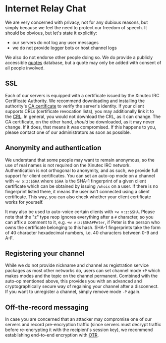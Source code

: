 Internet Relay Chat
===================

We are very concerned with privacy, not for any dubious reasons, but simply
because we feel the need to protect our freedom of speech. It should be
obvious, but let's state it explicitly:

- our servers do not log any user messages
- we do not provide logger bots or host channel logs

We also do not endorse other people doing so. We do provide a publicly
accessible [quotes](http://quotes.xinutec.net) database, but a quote may only
be added with consent of all people involved.

SSL
---

Each of our servers is equipped with a certificate issued by the Xinutec IRC
Certificate Authority. We recommend downloading and installing the authority's
[CA certificate](ca.crt) to verify the server's identity. If your client
supports CRLs (certificate revocation lists), you may additionally link it to
the [CRL](crl.pem). In general, you would not download the CRL, as it can
change. The CA certificate, on the other hand, *should* be downloaded, as it
may never change. If it does, that means it was compromised. If this happens
to you, please contact one of our administrators as soon as possible.

Anonymity and authentication
----------------------------

We understand that some people may want to remain anonymous, so the use of
real names is not required on the Xinutec IRC network. Authentication is not
orthogonal to anonymity, and as such, we provide full support for client
certificates. You can set an auto-op mode on a channel with `+w o:z:$SHA`
where `$SHA` is the SHA-1 fingerprint of a given client certificate which can
be obtained by issuing `/whois` on a user. If there is no fingerprint listed
there, it means the user isn't connected using a client certificate. This way,
you can also check whether your client certificate works for yourself.

It may also be used to auto-voice certain clients with `+w v:z:$SHA`. Please
note that the "z" type reop ignores everything after a `#` character, so you
can affix a comment to it, e.g. `+w v:z:$SHA#Peter`, if Peter is the person
who owns the certificate belonging to this hash. SHA-1 fingerprints take the
form of 40 character hexadecimal numbers, i.e. 40 characters between 0-9 and
A-F.

Registering your channel
------------------------

While we do not provide nickname and channel as registration service packages
as most other networks do, users can set channel mode `+P` which makes modes
and the topic on the channel permanent. Combined with the auto-op mentioned
above, this provides you with an advanced and cryptographically secure way of
regaining your channel after a disconnect. If you want to unregister a
channel, simply remove mode `-P` again.

Off-the-record messaging
------------------------

In case you are concerned that an attacker may compromise one of our servers
and record pre-encryption traffic (since servers must decrypt traffic before
re-encrypting it with the recipient's session key), we recommend establishing
end-to-end encryption with [OTR](http://www.cypherpunks.ca/otr/).
